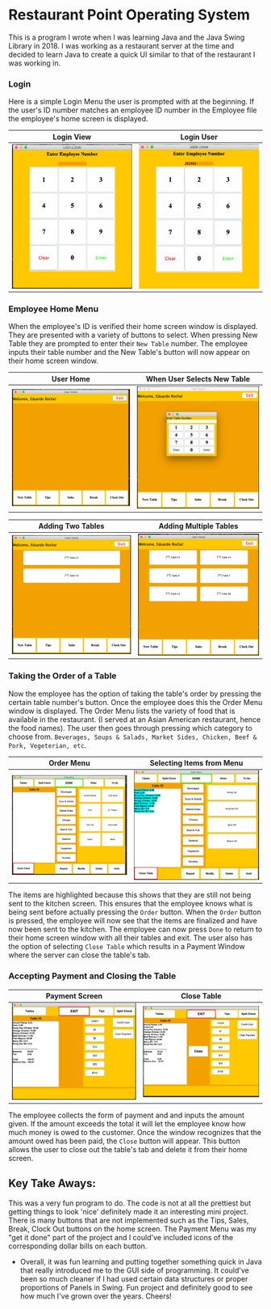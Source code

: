 # Restaurant Point Operating System

This is a program I wrote when I was learning Java and the Java Swing Library in 2018. I was working as a restaurant server at the time and decided to learn Java to create a quick UI similar to that of the restaurant I was working in.

### Login
Here is a simple Login Menu the user is prompted with at the beginning. If the user's ID number matches an employee ID number in the Employee file the employee's home screen is displayed.

Login View            |  Login User
:-------------------------:|:-------------------------:
![](https://github.com/eduardor626/RestaurantPOS/blob/master/images/LoginMenu.PNG)  |  ![](https://github.com/eduardor626/RestaurantPOS/blob/master/images/LoginMenu2.PNG)

### Employee Home Menu
When the employee's ID is verified their home screen window is displayed. They are presented with a variety of buttons to select. When pressing New Table they are prompted to enter their `New Table` number. The employee inputs their table number and the New Table's button will now appear on their home screen window.

User Home           |  When User Selects New Table
:-------------------------:|:-------------------------:
![](https://github.com/eduardor626/RestaurantPOS/blob/master/images/UserHome.PNG)  |  ![](https://github.com/eduardor626/RestaurantPOS/blob/master/images/UserHomeTable.PNG)

Adding Two Tables          |  Adding Multiple Tables
:-------------------------:|:-------------------------:
![](https://github.com/eduardor626/RestaurantPOS/blob/master/images/UserHomeTable3.PNG)  | ![](https://github.com/eduardor626/RestaurantPOS/blob/master/images/UserHomeTable4.PNG)

### Taking the Order of a Table

Now the employee has the option of taking the table's order by pressing the certain table number's button. Once the employee does this the Order Menu window is displayed. The Order Menu lists the variety of food that is available in the restaurant. (I served at an Asian American restaurant, hence the food names). The user then goes through pressing which category to choose from. `Beverages, Soups & Salads, Market Sides, Chicken, Beef & Pork, Vegeterian, etc`. 

Order Menu        |  Selecting Items from Menu
:-------------------------:|:-------------------------:
![](https://github.com/eduardor626/RestaurantPOS/blob/master/images/Menu.PNG)  | ![](https://github.com/eduardor626/RestaurantPOS/blob/master/images/Menu2.PNG)

The items are highlighted because this shows that they are still not being sent to the kitchen screen. This ensures that the employee knows what is being sent before actually pressing the `Order` button. When the `Order` button is pressed, the employee will now see that the items are finalized and have now been sent to the kitchen. The employee can now press `Done` to return to their home screen window with all their tables and exit. The user also has the option of selecting `Close Table` which results in a Payment Window where the server can close the table's tab. 

### Accepting Payment and Closing the Table

Payment Screen       |  Close Table
:-------------------------:|:-------------------------:
![](https://github.com/eduardor626/RestaurantPOS/blob/master/images/Payment.PNG)  | ![](https://github.com/eduardor626/RestaurantPOS/blob/master/images/Payment2.PNG)

The employee collects the form of payment and and inputs the amount given. If the amount exceeds the total it will let the employee know how much money is owed to the customer. Once the window recognizes that the amount owed has been paid, the `Close` button will appear. This button allows the user to close out the table's tab and delete it from their home screen. 



## Key Take Aways:

This was a very fun program to do. The code is not at all the prettiest but getting things to look 'nice' definitely made it an interesting mini project. There is many buttons that are not implemented such as the Tips, Sales, Break, Clock Out buttons on the home screen. The Payment Menu was my "get it done" part of the project and I could've included icons of the corresponding dollar bills on each button. 

   - Overall, it was fun learning and putting together something quick in Java that really introduced me to the GUI side of programming. It could've been so much cleaner if I had used certain data structures or proper proportions of Panels in Swing. Fun project and definitely good to see how much I've grown over the years. Cheers!

